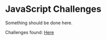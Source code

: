 # JavaScript Challenges

Something should be done here.

Challenges found: [Here](https://devchallenges.io/)
